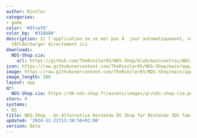 ```yaml
---
author: Rinzler
categories:
- game
color: '#5fcef6'
color_bg: '#316b80'
description: Si l'application ne se met pas Ã  jour automatiquement, vous pouvez la
  tÃ©lÃ©charger directement ici
downloads:
  NDS-Shop.cia:
    url: https://github.com/TheRinzler65/NDS-Shop/blob/main/extras/NDS-Shop.cia
icon: https://raw.githubusercontent.com/TheRinzler65/NDS-Shop/main/app/icon.png
image: https://raw.githubusercontent.com/TheRinzler65/NDS-Shop/main/app/icon.png
image_length: 388
layout: app
qr:
  NDS-Shop.cia: https://db-nds-shop.fr/assets/images/qr/nds-shop-cia.png
stars: 0
systems:
- DS
title: NDS-Shop - An Alternative Nintendo DS Shop for Nintendo 3DS family of systems
updated: '2024-12-22T13:30:50+02:00'
version: Beta
---
```

